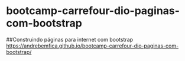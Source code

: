 # bootcamp-carrefour-dio-paginas-com-bootstrap
##Construindo páginas para internet com bootstrap
https://andrebemfica.github.io/bootcamp-carrefour-dio-paginas-com-bootstrap/
